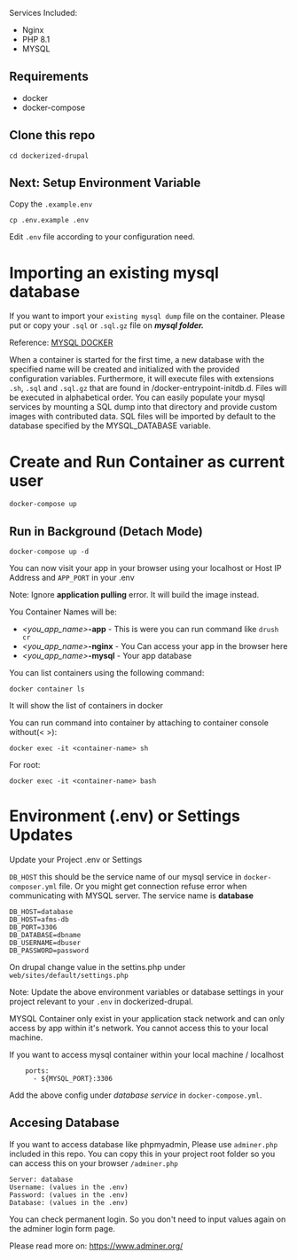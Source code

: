 Services Included:
- Nginx
- PHP 8.1
- MYSQL

## Requirements
- docker
- docker-compose

## Clone this repo

```
cd dockerized-drupal
```

## Next: Setup Environment Variable

Copy the `.example.env`

```
cp .env.example .env
```
Edit `.env` file according to your configuration need.

# Importing an existing mysql database
If you want to import your `existing mysql dump` file on the container. Please put or copy your `.sql` or `.sql.gz` file on _**mysql folder.**_

Reference: [MYSQL DOCKER](https://hub.docker.com/_/mysql#:~:text=When%20a%20container,the%20MYSQL_DATABASE%20variable.)

When a container is started for the first time, a new database with the specified name will be created and initialized with the provided configuration variables. Furthermore, it will execute files with extensions `.sh`, `.sql` and `.sql.gz` that are found in /docker-entrypoint-initdb.d. Files will be executed in alphabetical order. You can easily populate your mysql services by mounting a SQL dump into that directory and provide custom images with contributed data. SQL files will be imported by default to the database specified by the MYSQL_DATABASE variable.

# Create and Run Container as current user

```
docker-compose up
```

## Run in Background (Detach Mode)

```
docker-compose up -d 
```

You can now visit your app in your browser using your localhost or Host IP Address and `APP_PORT` in your .env

Note: Ignore **application pulling** error. It will build the image instead.

You Container Names will be:
- *<you_app_name>***-app** - This is were you can run command like `drush cr`
- *<you_app_name>***-nginx** - You Can access your app in the browser here
- *<you_app_name>***-mysql** - Your app database

You can list containers using the following command:
```
docker container ls
```
It will show the list of containers in docker

You can  run command into container by attaching to container console without(< >):
```
docker exec -it <container-name> sh
```

For root:
```
docker exec -it <container-name> bash
```
# Environment (.env) or Settings Updates

Update your Project .env or Settings

`DB_HOST` this should be the service name of our mysql service in `docker-composer.yml` file. Or you might get connection refuse error when communicating with MYSQL server.
The service name is **database**

```
DB_HOST=database
DB_HOST=afms-db
DB_PORT=3306
DB_DATABASE=dbname
DB_USERNAME=dbuser
DB_PASSWORD=password
```

On drupal change value in the settins.php under `web/sites/default/settings.php`


Note: Update the above environment variables or database settings in your project relevant to your `.env` in dockerized-drupal.

MYSQL Container only exist in your application stack network and can only access by app within it's network. You cannot access this to your local machine.

If you want to access mysql container within your local machine / localhost

```
    ports:
      - ${MYSQL_PORT}:3306
```

Add the above config under *database service* in `docker-compose.yml`.

## Accesing Database 
If you want to access database like phpmyadmin, Please use `adminer.php` included in this repo. You can copy this in your project root folder so you can access this on your browser `/adminer.php`

```
Server: database
Username: (values in the .env)
Password: (values in the .env)
Database: (values in the .env)
```
You can check permanent login. So you don't need to input values again on the adminer login form page.

Please read more on: https://www.adminer.org/